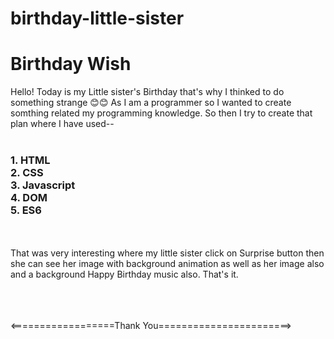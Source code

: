 # birthday-little-sister

<h1>Birthday Wish </h1>

 Hello! Today is my Little sister's Birthday that's why I thinked to do something strange 😊😊 As I am a programmer so I wanted to create somthing related my programming knowledge. So then I try to create that plan where I have used--
<br/>
<br/>
      <h3> 1. HTML <br/>
       2. CSS <br/>
       3. Javascript <br/>
       4. DOM <br/>
       5. ES6 <br/> </h3>
 <br/><br/>
 That was very interesting where my little sister click on Surprise button then she can see her image with background animation as well as her image also and a background Happy Birthday music also.
 That's it. 

<br/><br/><br/>
<==================Thank You=======================>
